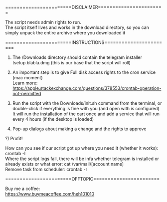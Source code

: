=======================DISCLAIMER=======================

The script needs admin rights to run.<br/>
The script itself lives and works in the download directory, so you can simply unpack the entire archive where you downloaded it

=======================INSTRUCTIONS=======================

1) The /Downloads directory should contain the telegram installer tsetup.blabla.dmg (this is our base that the script will roll)

2) An important step is to give Full disk access rights to the cron service (mac moment)<br/>
Learn more: https://apple.stackexchange.com/questions/378553/crontab-operation-not-permitted

3) Run the script with the Downloads/init.sh command from the terminal, or double-click if everything is fine with you (and open with is configured)<br/>
It will run the installation of the cart once and add a service that will run every 4 hours (if the desktop is loaded)

4) Pop-up dialogs about making a change and the rights to approve

?) Profit!

How can you see if our script got up where you need it (whether it works): crontab -l<br/>
Where the script logs fall, there will be infa whether telegram is installed or already exists or what error: cat /var/mail/[account name]<br/>
Remove task from scheduler: crontab -r

=======================OFFTOPIC=======================

Buy me a coffee: <br/>
	https://www.buymeacoffee.com/heh101010
